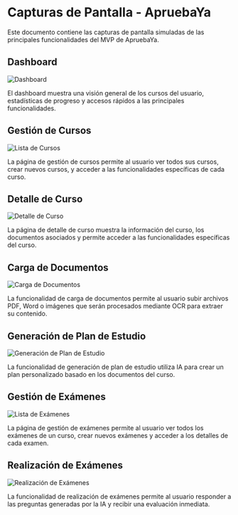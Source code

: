 # Capturas de Pantalla - ApruebaYa

Este documento contiene las capturas de pantalla simuladas de las principales funcionalidades del MVP de ApruebaYa.

## Dashboard

![Dashboard](dashboard.png)

El dashboard muestra una visión general de los cursos del usuario, estadísticas de progreso y accesos rápidos a las principales funcionalidades.

## Gestión de Cursos

![Lista de Cursos](course-list.png)

La página de gestión de cursos permite al usuario ver todos sus cursos, crear nuevos cursos, y acceder a las funcionalidades específicas de cada curso.

## Detalle de Curso

![Detalle de Curso](course-detail.png)

La página de detalle de curso muestra la información del curso, los documentos asociados y permite acceder a las funcionalidades específicas del curso.

## Carga de Documentos

![Carga de Documentos](document-upload.png)

La funcionalidad de carga de documentos permite al usuario subir archivos PDF, Word o imágenes que serán procesados mediante OCR para extraer su contenido.

## Generación de Plan de Estudio

![Generación de Plan de Estudio](study-plan.png)

La funcionalidad de generación de plan de estudio utiliza IA para crear un plan personalizado basado en los documentos del curso.

## Gestión de Exámenes

![Lista de Exámenes](exam-list.png)

La página de gestión de exámenes permite al usuario ver todos los exámenes de un curso, crear nuevos exámenes y acceder a los detalles de cada examen.

## Realización de Exámenes

![Realización de Exámenes](take-exam.png)

La funcionalidad de realización de exámenes permite al usuario responder a las preguntas generadas por la IA y recibir una evaluación inmediata.
